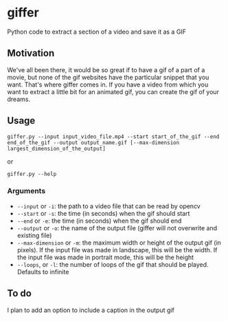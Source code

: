 # giffer
Python code to extract a section of a video and save it as a GIF

## Motivation
We've all been there, it would be so great if to have a gif of a part of a movie, but none of the gif websites have the particular snippet that you want. That's where giffer comes in. If you have a video from which you want to extract a little bit for an animated gif, you can create the gif of your dreams.

## Usage
`giffer.py --input input_video_file.mp4 --start start_of_the_gif --end end_of_the_gif --output output_name.gif [--max-dimension largest_dimension_of_the_output]`

or

`giffer.py --help`

### Arguments
- `--input` or `-i`: the path to a video file that can be read by opencv
- `--start` or `-s`: the time (in seconds) when the gif should start
- `--end` or `-e`: the time (in seconds) when the gif should end
- `--output` or `-o`: the name of the output file (giffer will not overwrite and existing file)
- `--max-dimension` or `-m`: the maximum width or height of the output gif (in pixels). If the input file was made in landscape, this will be the width. If the input file was made in portrait mode, this will be the height
- `--loops`, or `-l`: the number of loops of the gif that should be played. Defaults to infinite

## To do
I plan to add an option to include a caption in the output gif
